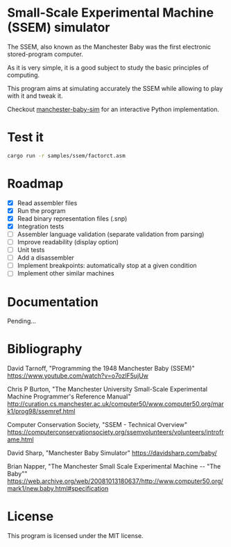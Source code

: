# Small-Scale Experimental Machine (SSEM) simulator

The SSEM, also known as the Manchester Baby was the first electronic stored-program computer.

As it is very simple, it is a good subject to study the basic principles of computing.

This program aims at simulating accurately the SSEM while allowing to play with it and tweak it.

Checkout [manchester-baby-sim](https://github.com/pfaivre/manchester-baby-sim) for an interactive Python implementation.

# Test it

```sh
cargo run -r samples/ssem/factorct.asm
```

# Roadmap

- [x] Read assembler files
- [x] Run the program
- [x] Read binary representation files (.snp)
- [x] Integration tests
- [ ] Assembler language validation (separate validation from parsing)
- [ ] Improve readability (display option)
- [ ] Unit tests
- [ ] Add a disassembler
- [ ] Implement breakpoints: automatically stop at a given condition
- [ ] Implement other similar machines

# Documentation

Pending...

# Bibliography

David Tarnoff, "Programming the 1948 Manchester Baby (SSEM)" https://www.youtube.com/watch?v=o7ozlF5ujUw

Chris P Burton, "The Manchester University Small-Scale Experimental Machine Programmer's Reference Manual" http://curation.cs.manchester.ac.uk/computer50/www.computer50.org/mark1/prog98/ssemref.html

Computer Conservation Society, "SSEM - Technical Overview" https://computerconservationsociety.org/ssemvolunteers/volunteers/introframe.html

David Sharp, "Manchester Baby Simulator" https://davidsharp.com/baby/

Brian Napper, "The Manchester Small Scale Experimental Machine -- "The Baby""
https://web.archive.org/web/20081013180637/http://www.computer50.org/mark1/new.baby.html#specification

# License

This program is licensed under the MIT license.
